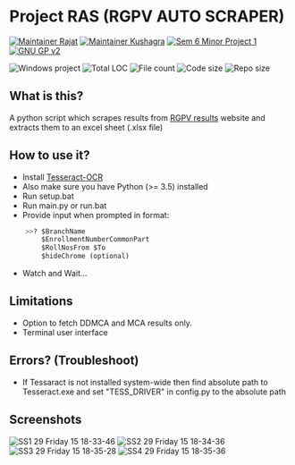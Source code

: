 # Project RAS (RGPV AUTO SCRAPER) 
[![Maintainer Rajat](https://img.shields.io/static/v1?label=Dev&message=Rajat&color=gold&style=for-the-badge)](http://github.com/RajatMuzumdar)
[![Maintainer Kushagra](https://img.shields.io/static/v1?label=Dev&message=Kushagra&color=gold&style=for-the-badge)](http://github.com/kushaagr)
[![Sem 6 Minor Project 1](https://img.shields.io/badge/semester-project-blueviolet?style=for-the-badge)]()
[![GNU GP v2](https://img.shields.io/github/license/RajatMuzumdar/RGPV_AUTO_SCRAP?style=for-the-badge)](./license)

![Windows project](https://img.shields.io/static/v1?label=&logo=Windows&message=windows&color=blue)
![Total LOC](https://img.shields.io/tokei/lines/github/RajatMuzumdar/RGPV_AUTO_SCRAP)
![File count](https://img.shields.io/github/directory-file-count/RajatMuzumdar/RGPV_AUTO_SCRAP)
![Code size](https://img.shields.io/github/languages/code-size/RajatMuzumdar/RGPV_AUTO_SCRAP)
![Repo size](https://img.shields.io/github/repo-size/RajatMuzumdar/RGPV_AUTO_SCRAP)

## What is this?
A python script which scrapes results from [RGPV results](http://result.rgpv.ac.in/Result/ProgramSelect.aspx) website and extracts them to an excel sheet (.xlsx file)

## How to use it?
- Install [Tesseract-OCR](https://github.com/UB-Mannheim/tesseract/wiki)
- Also make sure you have Python (>= 3.5) installed
- Run setup.bat
- Run main.py or run.bat
- Provide input when prompted in format:  

```python
    >>? $BranchName 
        $EnrollmentNumberCommonPart 
        $RollNosFrom $To
        $hideChrome (optional)
```

- Watch and Wait...

## Limitations
- Option to fetch DDMCA and MCA results only.
- Terminal user interface

## Errors? (Troubleshoot)
- If Tessaract is not installed system-wide then find absolute path to Tesseract.exe and set "TESS_DRIVER" in config.py to the absolute path

## Screenshots
![SS1 29 Friday 15 18-33-46](https://user-images.githubusercontent.com/68564934/179230924-32ecdd4a-d499-40ee-86f7-fb19d3157a63.png)
![SS2 29 Friday 15 18-34-36](https://user-images.githubusercontent.com/68564934/179231051-be61e249-6178-4e52-a7dc-e26e642a404d.png)
![SS3 29 Friday 15 18-35-28](https://user-images.githubusercontent.com/68564934/179231060-0374ed1a-d376-40b6-89c3-ef61078b7cf8.png)
![SS4 29 Friday 15 18-35-36](https://user-images.githubusercontent.com/68564934/179231069-a20b4df3-f14e-4603-ae10-a2d75909a24d.png)
